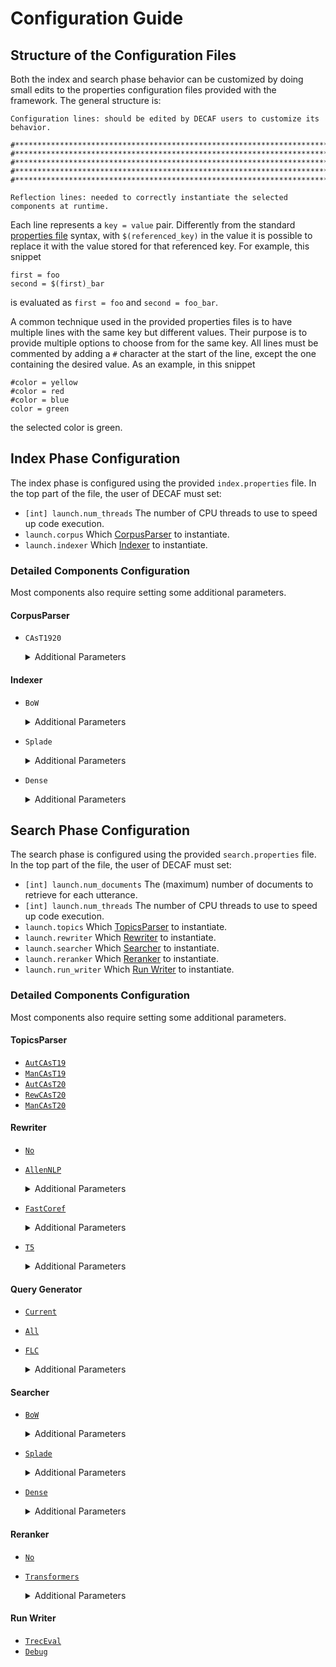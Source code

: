 # Configuration Guide

## Structure of the Configuration Files

Both the index and search phase behavior can be customized by doing small edits to the properties configuration files
provided with the framework. The general structure is:

```
Configuration lines: should be edited by DECAF users to customize its behavior.

#****************************************************************************************************
#****************************************************************************************************
#****************************************************************************************************
#****************************************************************************************************
#****************************************************************************************************

Reflection lines: needed to correctly instantiate the selected components at runtime.
```

Each line represents a `key = value` pair. Differently from the standard
[properties file](https://en.wikipedia.org/wiki/.properties) syntax, with `$(referenced_key)` in the value it is
possible to replace it with the value stored for that referenced key. For example, this snippet

```
first = foo
second = $(first)_bar
```

is evaluated as `first = foo` and `second = foo_bar`.

A common technique used in the provided properties files is to have multiple lines with the same key but different
values. Their purpose is to provide multiple options to choose from for the same key. All lines must be commented by
adding a `#` character at the start of the line, except the one containing the desired value. As an example, in this
snippet

```
#color = yellow
#color = red
#color = blue
color = green
```

the selected color is green.


## Index Phase Configuration

The index phase is configured using the provided `index.properties` file. In the top part of the file, the user of
DECAF must set:

- `[int] launch.num_threads` The number of CPU threads to use to speed up code execution.
- `launch.corpus` Which [CorpusParser](README.md#corpusparser) to instantiate.
- `launch.indexer` Which [Indexer](README.md#indexer) to instantiate.

### Detailed Components Configuration

Most components also require setting some additional parameters.

#### CorpusParser

- `CAsT1920`

    <details>
    <summary>Additional Parameters</summary>

    * `[string] launch.corpus.CAsT1920.msmarco_corpus_filename`

      The path to the corpus file of MS-MARCO passage dataset v1.

    * `[string] launch.corpus.CAsT1920.msmarco_duplicate_filename`

      The path to the duplicate file for MS-MARCO passage dataset v1, provided by the organizers of TREC CAsT.

    * `[string] launch.corpus.CAsT1920.treccar_corpus_filename`

      The path to the corpus file of TREC-CAR dataset v2.

    </details>

#### Indexer

- `BoW`

    <details>
    <summary>Additional Parameters</summary>

    * `[string] launch.indexer.BoW.index_directory`

      The folder where the index will be stored.

    * `[string] launch.indexer.BoW.analyzer`

      Which Lucene analyzer is applied to each document's text. The only pre-defined option available is `English`.

    * `[string] launch.indexer.BoW.similarity`

      Which Lucene similarity function will be later used to score each document. The available options are:

        + `BM25`
            - `[int] launch.indexer.BoW.similarity.BM25.k1` The k1 parameter of BM25 (Lucene default value: `1.2`).
            - `[int] launch.indexer.BoW.similarity.BM25.b` The b parameter of BM25 (Lucene default value: `0.75`)
        + `Dirichlet`
            - `[int] launch.indexer.BoW.similarity.Dirichlet.mu`
              The mu parameter of Dirichlet (Lucene default value: `2000`)

    * `[int] launch.indexer.BoW.chunks_size`

      The maximum number of documents that are indexed before flushing the data to disk.
      
    </details>

- `Splade`

    <details>
    <summary>Additional Parameters</summary>

    * `[string] launch.indexer.Splade.index_directory`

      The folder where the index will be stored.

    * `[string] launch.indexer.Splade.model`

      The name of the Transformers-based SPLADE model used by this component. All model files must be downloaded and
      placed inside the Transformers cache folder (set by the `TRANSFORMERS_CACHE` environment variable).

    * `[int] launch.indexer.Splade.max_tokens`

      The maximum number of tokens handled by the model.

    * `[double] launch.indexer.Splade.multiplier`

      The SPLADE model returns a list of token-score pairs. Each score is multiplied by the number specified in this
      parameter, then it is rounded to the nearest integer. All pairs with a score less or equal to 0 are discarded,
      while the remaining ones are included in the indexed data of the currently-processed document.

    * `[int] launch.indexer.Splade.batch_size`

      The number of documents processed in parallel by the SPLADE model. It is suggested to set this parameter to 1,
      otherwise it is possible to experience a slowdown in terms of execution time (as we found during our tests).

    * `[int] launch.indexer.Splade.chunks_size`
  
      The maximum number of documents that are indexed before flushing the data to disk.

    </details>

- `Dense`

    <details>
    <summary>Additional Parameters</summary>

    * `[string] launch.indexer.Dense.index_directory`

      The folder where the index will be stored.

    * `[string] launch.indexer.Dense.model`

      The name of the Transformers model used by this component. All model files must be downloaded and placed inside the
      Transformers cache folder (set by the `TRANSFORMERS_CACHE` environment variable).

    * `[int] launch.indexer.Dense.vector_size`

      The number of dimensions of the vector produced by the model.

    * `[int] launch.indexer.Dense.max_tokens`

      The maximum number of tokens handled by the model.

    * `[string] launch.indexer.Dense.similarity`

      Which similarity function to use for evaluating the similarity degree between the query and each document. The
      available options are:

        + `cos` Cosine Similarity
        + `dot` Dot Product
        + `l2` Euclidean Distance
        + `l2sq` Squared Euclidean Distance (no square root computation)

    * `[int] launch.indexer.Dense.batch_size`

      The number of documents processed in parallel by the model. This parameter should be set according to the
      capability of the GPU(s) hardware employed, especially in terms of VRAM usage. A reasonable value can be 16.

    * `[int] launch.indexer.Dense.chunks_size`

      The maximum number of documents that are indexed before flushing the data to disk.

    </details>

## Search Phase Configuration

The search phase is configured using the provided `search.properties` file. In the top part of the file, the user of
DECAF must set:

- `[int] launch.num_documents` The (maximum) number of documents to retrieve for each utterance.
- `[int] launch.num_threads` The number of CPU threads to use to speed up code execution.
- `launch.topics` Which [TopicsParser](README.md#topicsparser) to instantiate.
- `launch.rewriter` Which [Rewriter](README.md#rewriter) to instantiate.
- `launch.searcher` Which [Searcher](README.md#searcher) to instantiate.
- `launch.reranker` Which [Reranker](README.md#reranker) to instantiate.
- `launch.run_writer` Which [Run Writer](README.md#run-writer) to instantiate.

### Detailed Components Configuration

Most components also require setting some additional parameters.

#### TopicsParser

- [`AutCAsT19`](#topicsparser)
- [`ManCAsT19`](#topicsparser)
- [`AutCAsT20`](#topicsparser)
- [`RewCAsT20`](#topicsparser)
- [`ManCAsT20`](#topicsparser)

#### Rewriter

- [`No`](#rewriter)

- [`AllenNLP`](#rewriter)

    <details>
    <summary>Additional Parameters</summary>

    * `[string] launch.rewriter.AllenNLP.model`

      The name of the co-reference resolution model used by this component. All model files must be downloaded and placed
      inside the AllenNLP cache folder (set by the `ALLENNLP_CACHE_DATA` environment variable).

    </details>

- [`FastCoref`](#rewriter)

    <details>
    <summary>Additional Parameters</summary>

    * `[string] launch.rewriter.FastCoref.model`

      The name of the co-reference resolution model used by this component. All model files must be downloaded and placed
      inside the Transformers cache folder (set by the `TRANSFORMERS_CACHE` environment variable).

    </details>

- [`T5`](#rewriter)

    <details>
    <summary>Additional Parameters</summary>

    * `[string] launch.rewriter.T5.model`

      The name of the T5 model used by this component. All model files must be downloaded and placed inside the
      Transformers cache folder (set by the `TRANSFORMERS_CACHE` environment variable).

    * `[int] launch.rewriter.T5.max_tokens`

      The maximum number of tokens handled by the T5 model used.
      
    </details>

#### Query Generator

- [`Current`](#query-generator)

- [`All`](#query-generator)

- [`FLC`](#query-generator)

    <details>
    <summary>Additional Parameters</summary>

    * `[double] <base_key>.FLC.qC1` The weight given to the Current query utterance, when the conversation has size 1.
    * `[double] <base_key>.FLC.qF2` The weight given to the First query utterance, when the conversation has size 2.
    * `[double] <base_key>.FLC.qC2` The weight given to the Current query utterance, when the conversation has size 2.
    * `[double] <base_key>.FLC.qF3` The weight given to the First query utterance, when the conversation has size >= 3.
    * `[double] <base_key>.FLC.qL3` The weight given to the Last query utterance, when the conversation has size >= 3.
    * `[double] <base_key>.FLC.qC3` The weight given to the Current query utterance, when the conversation has size >= 3.

    </details>

#### Searcher

- [`BoW`](#searcher)

    <details>
    <summary>Additional Parameters</summary>

    * `[string] launch.searcher.BoW.index_directory`

      The folder where the index has been stored.

    * `[string] launch.searcher.BoW.analyzer`

      Which Lucene analyzer is applied to the utterances' rewritten text. The only pre-defined option available is
      `English`.

    * `[string] launch.searcher.BoW.similarity`

      Which Lucene similarity function is used to score each document. The available options are:

        + `BM25`
            - `[int] launch.searcher.BoW.similarity.BM25.k1` The k1 parameter of BM25 (Lucene default value: `1.2`).
            - `[int] launch.searcher.BoW.similarity.BM25.b` The b parameter of BM25 (Lucene default value: `0.75`)
        + `Dirichlet`
            - `[int] launch.searcher.BoW.similarity.Dirichlet.mu`
              The mu parameter of Dirichlet (Lucene default value: `2000`)

    * `[string] launch.searcher.BoW.query`

      Which [Query Generator](README.md#query-generator) is used to produce the query. See
      [this chapter](#query-generator) for more details about it.

    </details>

- [`Splade`](#searcher)

    <details>
    <summary>Additional Parameters</summary>

    * `[string] launch.searcher.Splade.index_directory`

      The folder where the index has been stored.

    * `[string] launch.searcher.Splade.model`

      The name of the Transformers-based SPLADE model used by this component. All model files must be downloaded and
      placed inside the Transformers cache folder (set by the `TRANSFORMERS_CACHE` environment variable).

    * `[int] launch.searcher.Splade.max_tokens`

      The maximum number of tokens handled by the model.

    * `[string] launch.searcher.Splade.query`

      Which [Query Generator](README.md#query-generator) is used to produce the query. See
      [this chapter](#query-generator) for more details about it.

    </details>

- [`Dense`](#searcher)

    <details>
    <summary>Additional Parameters</summary>

    * `[string] launch.searcher.Dense.index_directory`

      The folder where the index has been stored.

    * `[string] launch.searcher.Dense.model`

      The name of the Transformers model used by this component. All model files must be downloaded and placed inside the
      Transformers cache folder (set by the `TRANSFORMERS_CACHE` environment variable).

    * `[int] launch.searcher.Dense.vector_size`

      The number of dimensions of the vector produced by the model.

    * `[int] launch.searcher.Dense.max_tokens`

      The maximum number of tokens handled by the model.

    * `[string] launch.searcher.Dense.similarity`

      Which similarity function to use for evaluating the similarity degree between the query and each document. The
      available options are:

        + `cos` Cosine Similarity
        + `dot` Dot Product
        + `l2` Euclidean Distance
        + `l2sq` Squared Euclidean Distance (no square root computation)

    * `[string] launch.searcher.Dense.query`

      Which [Query Generator](README.md#query-generator) is used to produce the query. See
      [this chapter](#query-generator) for more details about it.

    </details>

#### Reranker

- [`No`](#reranker)

- [`Transformers`](#reranker)

    <details>
    <summary>Additional Parameters</summary>

    * `[string] launch.reranker.Transformers.model`

      The name of the Transformers model used by this component. All model files must be downloaded and placed inside the
      Transformers cache folder (set by the `TRANSFORMERS_CACHE` environment variable).

    * `[int] launch.reranker.Transformers.vector_size`

      The number of dimensions of the vector produced by the model.

    * `[int] launch.reranker.Transformers.max_tokens`

      The maximum number of tokens handled by the model.

    * `[string] launch.reranker.Transformers.similarity`

      Which similarity function to use for evaluating the similarity degree between the query and each document. The
      available options are:

        + `cos` Cosine Similarity
        + `dot` Dot Product
        + `l2` Euclidean Distance
        + `l2sq` Squared Euclidean Distance (no square root computation)

    * `[string] launch.reranker.Transformers.query`

      Which [Query Generator](README.md#query-generator) is used to produce the query. See
      [this chapter](#query-generator) for more details about it.

    * `[string] launch.reranker.Transformers.fusion`

      Which [Run Fusion](#reranker) is used to merge the rankings produced by the Searcher and by the Transformers model.
      The available options are:

        + `Null`
        + `Linear`

            - `[double] launch.reranker.Transformers.fusion.Linear.alpha` The alpha parameter for Linear run fusion.

        + `ReciprocalRank`

            - `[double] launch.reranker.Transformers.fusion.ReciprocalRank.k` The k parameter for ReciprocalRank run fusion.
            - `[double] launch.reranker.Transformers.fusion.ReciprocalRank.alpha`
              The alpha parameter for ReciprocalRank run fusion.

    </details>

#### Run Writer

- [`TrecEval`](#run-writer)
- [`Debug`](#run-writer)